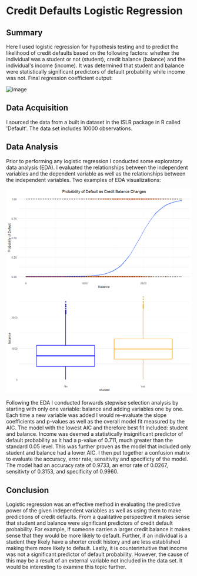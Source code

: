 # Credit Defaults Logistic Regression
## Summary
Here I used logistic regression for hypothesis testing and to predict the likelihood of credit defaults based on the following factors: whether the individual was a student or not (student), credit balance (balance) and the individual's income (income). It was determined that student and balance were statistically significant predictors of default probability while income was not. Final regression coefficient output:

![image](https://github.com/kaven611/Credit_Defaults/assets/156690481/e5fd2450-f355-4987-bc45-8eb9a8aff788)

## Data Acquisition
I sourced the data from a built in dataset in the ISLR package in R called 'Default'. The data set includes 10000 observations.

## Data Analysis
Prior to performing any logistic regression I conducted some exploratory data analysis (EDA). I evaluated the relationships between the independent variables and the dependent variable as well as the relationships between the independent variables. Two examples of EDA visualizations: 

<img src="credit-balance_files/log.png" alt="Image Description" width="700"/>
<img src="credit-balance_files/box.png" alt="Image Description" width="700"/>

Following the EDA I conducted forwards stepwise selection analysis by starting with only one variable: balance and adding variables one by one. Each time a new variable was added I would re-evaluate the slope coefficients and p-values as well as the overall model fit measured by the AIC. The model with the lowest AIC and therefore best fit included: student and balance. Income was deemed a statistically insignificant predictor of default probability as it had a p-value of 0.711, much greater than the standard 0.05 level. This was further proven as the model that included only student and balance had a lower AIC. I then put together a confusion matrix to evaluate the accuracy, error rate, sensitivity and specificty of the model. The model had an accuracy rate of 0.9733, an error rate of 0.0267, sensitivty of 0.3153, and specificity of 0.9960. 

## Conclusion
Logistic regression was an effective method in evaluating the predictive power of the given independent variables as well as using them to make predictions of credit defaults. From a qualitative perspective it makes sense that student and balance were significant predictors of credit default probability. For example, if someone carries a larger credit balance it makes sense that they would be more likely to default. Further, if an individual is a student they likely have a shorter credit history and are less established making them more likely to default. Lastly, it is counterintuitive that income was not a significant predictor of default probability. However, the cause of this may be a result of an external variable not included in the data set. It would be interesting to examine this topic further.
